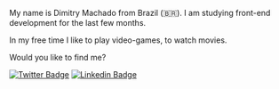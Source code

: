My name is Dimitry Machado from Brazil (🇧🇷). I am studying front-end development for the last few months.

In my free time I like to play video-games, to watch movies.

Would you like to find me?


[![Twitter Badge](https://img.shields.io/badge/-Twitter-1ca0f1?style=flat-square&labelColor=1ca0f1&logo=twitter&logoColor=white&link=https://twitter.com/DimitryMarinho)](https://twitter.com/DimitryMarinho)
[![Linkedin Badge](https://img.shields.io/badge/-LinkedIn-blue?style=flat-square&logo=Linkedin&logoColor=white&link=https://www.linkedin.com/in/dimitry-machado-a212051aa/)](https://www.linkedin.com/in/dimitry-machado-a212051aa/)

<!--
**dimitrymm/dimitrymm** is a ✨ _special_ ✨ repository because its `README.md` (this file) appears on your GitHub profile.
